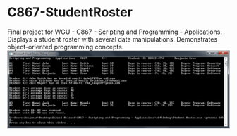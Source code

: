 # C867-StudentRoster

Final project for WGU - C867 - Scripting and Programming - Applications. Displays a student roster with several data manipulations. Demonstrates object-oriented programming concepts.
![alt text](https://github.com/bcrew1375/C867-StudentRoster/blob/master/StudentRoster.png?raw=true)
